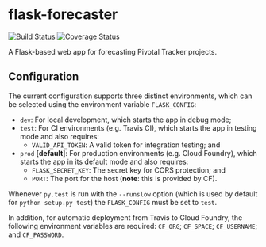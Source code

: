 # flask-forecaster

[![Build Status][1]][2]
[![Coverage Status][3]][4]

A Flask-based web app for forecasting Pivotal Tracker projects.

## Configuration

The current configuration supports three distinct environments, which
can be selected using the environment variable `FLASK_CONFIG`:

 * `dev`: For local development, which starts the app in debug mode;
 * `test`: For CI environments (e.g. Travis CI), which starts the app in 
 testing mode and also requires:
     * `VALID_API_TOKEN`: A valid token for integration testing; and
 * `prod` [**default**]: For production environments (e.g. Cloud 
 Foundry), which starts the app in its default mode and also requires:
     * `FLASK_SECRET_KEY`: The secret key for CORS protection; and
     * `PORT`: The port for the host (**note**: this is provided by CF).

Whenever `py.test` is run with the `--runslow` option (which is used by
default for `python setup.py test`) the `FLASK_CONFIG` must be set to 
`test`.

In addition, for automatic deployment from Travis to Cloud Foundry, the 
following environment variables are required: `CF_ORG`; `CF_SPACE`; 
`CF_USERNAME`; and `CF_PASSWORD`.

  [1]: https://travis-ci.org/textbook/flask-forecaster.svg?branch=master
  [2]: https://travis-ci.org/textbook/flask-forecaster
  [3]: https://coveralls.io/repos/github/textbook/flask-forecaster/badge.svg?branch=master
  [4]: https://coveralls.io/github/textbook/flask-forecaster?branch=master

